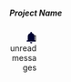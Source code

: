 

<div class="card home-div">
    <div class="card-body card-body-c">
    <div style="width:90%;">
        <div>
        <h5 class="card-title card-header-c">Project Name </h5>
        </div>
    </div>
    <div style="width:10%; text-align: right;">
        <div>
        <svg xmlns="http://www.w3.org/2000/svg" height="24" width="24" fill="#000332"><path d="M5 19q-.425 0-.713-.288Q4 18.425 4 18t.287-.712Q4.575 17 5 17h1v-7q0-2.075 1.25-3.688Q8.5 4.7 10.5 4.2v-.7q0-.625.438-1.062Q11.375 2 12 2t1.062.438q.438.437.438 1.062v.7q2 .5 3.25 2.112Q18 7.925 18 10v7h1q.425 0 .712.288.288.287.288.712t-.288.712Q19.425 19 19 19Zm7 3q-.825 0-1.412-.587Q10 20.825 10 20h4q0 .825-.587 1.413Q12.825 22 12 22Z"/></svg>
        </div>
        <div style="position:relative; top: -19px; left: -3px">
        <span class="position-absolute top-0 start-100 translate-middle badge rounded-pill bg-danger">
            1
            <span class="visually-hidden">unread messages</span>
        </span>
        </div>
    </div>
    </div>
</div>
